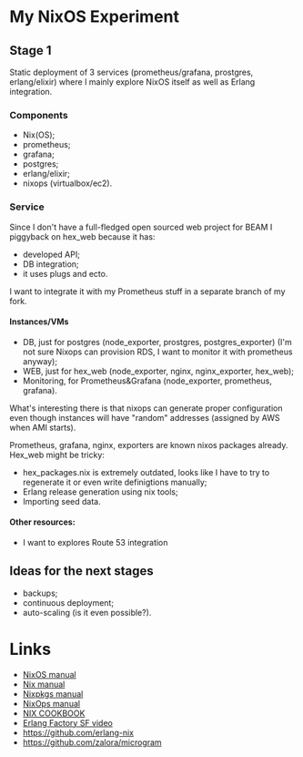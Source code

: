 # My NixOS Experiment

## Stage 1

Static deployment of 3 services (prometheus/grafana, prostgres, erlang/elixir) where I mainly explore NixOS itself as well as Erlang integration.

### Components

 - Nix(OS);
 - prometheus;
 - grafana;
 - postgres;
 - erlang/elixir;
 - nixops (virtualbox/ec2).

### Service

Since I don't have a full-fledged open sourced web project for BEAM I piggyback on hex_web because it has:
 - developed API;
 - DB integration;
 - it uses plugs and ecto.
 
I want to integrate it with my Prometheus stuff in a separate branch of my fork.

#### Instances/VMs

 - DB, just for postgres (node_exporter, prostgres, postgres_exporter) (I'm not sure Nixops can provision RDS, I want to monitor it with prometheus anyway);
 - WEB, just for hex_web (node_exporter, nginx, nginx_exporter, hex_web);
 - Monitoring, for Prometheus&Grafana (node_exporter, prometheus, grafana).
 
What's interesting there is that nixops can generate proper configuration even though instances will have "random" addresses (assigned by AWS when AMI starts).

Prometheus, grafana, nginx, exporters are known nixos packages already. Hex_web might be tricky:
 - hex_packages.nix is extremely outdated, looks like I have to try to regenerate it or even write definigtions manually;
 - Erlang release generation using nix tools;
 - Importing seed data.
 
#### Other resources:
 
 - I want to explores Route 53 integration
 
## Ideas for the next stages

 - backups;
 - continuous deployment;
 - auto-scaling (is it even possible?).
 
# Links
 - [NixOS manual](https://nixos.org/nixos/manual)
 - [Nix manual](https://nixos.org/nix/manual/)
 - [Nixpkgs manual](https://nixos.org/nixpkgs/manual/)
 - [NixOps manual](https://nixos.org/nixops/manual)
 - [NIX COOKBOOK](http://funops.co/nix-cookbook/)
 - [Erlang Factory SF video](https://www.youtube.com/watch?v=xRSFJH3Lw6I)
 - https://github.com/erlang-nix
 - https://github.com/zalora/microgram

 
